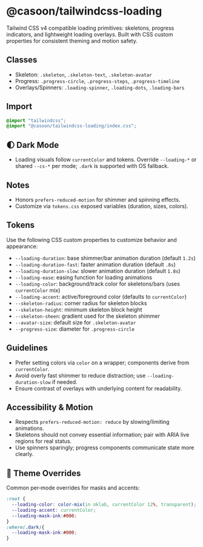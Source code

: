 # @casoon/tailwindcss-loading

Tailwind CSS v4 compatible loading primitives: skeletons, progress indicators, and lightweight loading overlays. Built with CSS custom properties for consistent theming and motion safety.

## Classes

- Skeleton: `.skeleton`, `.skeleton-text`, `.skeleton-avatar`
- Progress: `.progress-circle`, `.progress-steps`, `.progress-timeline`
- Overlays/Spinners: `.loading-spinner`, `.loading-dots`, `.loading-bars`

## Import

```css
@import "tailwindcss";
@import "@casoon/tailwindcss-loading/index.css";
```

## 🌓 Dark Mode

- Loading visuals follow `currentColor` and tokens. Override `--loading-*` or shared `--cs-*` per mode; `.dark` is supported with OS fallback.

## Notes

- Honors `prefers-reduced-motion` for shimmer and spinning effects.
- Customize via `tokens.css` exposed variables (duration, sizes, colors).

## Tokens

Use the following CSS custom properties to customize behavior and appearance:

- `--loading-duration`: base shimmer/bar animation duration (default `1.2s`)
- `--loading-duration-fast`: faster animation duration (default `.8s`)
- `--loading-duration-slow`: slower animation duration (default `1.8s`)
- `--loading-ease`: easing function for loading animations
- `--loading-color`: background/track color for skeletons/bars (uses `currentColor` mix)
- `--loading-accent`: active/foreground color (defaults to `currentColor`)
- `--skeleton-radius`: corner radius for skeleton blocks
- `--skeleton-height`: minimum skeleton block height
- `--skeleton-sheen`: gradient used for the skeleton shimmer
- `--avatar-size`: default size for `.skeleton-avatar`
- `--progress-size`: diameter for `.progress-circle`

## Guidelines

- Prefer setting colors via `color` on a wrapper; components derive from `currentColor`.
- Avoid overly fast shimmer to reduce distraction; use `--loading-duration-slow` if needed.
- Ensure contrast of overlays with underlying content for readability.

## Accessibility & Motion

- Respects `prefers-reduced-motion: reduce` by slowing/limiting animations.
- Skeletons should not convey essential information; pair with ARIA live regions for real status.
- Use spinners sparingly; progress components communicate state more clearly.

## 🎨 Theme Overrides

Common per‑mode overrides for masks and accents:

```css
:root {
  --loading-color: color-mix(in oklab, currentColor 12%, transparent);
  --loading-accent: currentColor;
  --loading-mask-ink:#000;
}
:where(.dark){
  --loading-mask-ink:#000;
}
```
